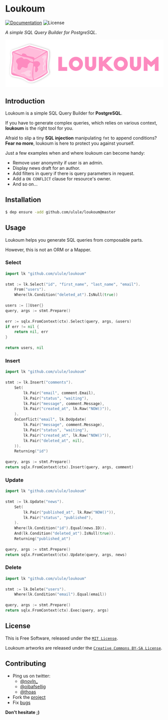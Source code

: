# Loukoum

[![Documentation][godoc-img]][godoc-url]
![License][license-img]

*A simple SQL Query Builder for PostgreSQL.*

[![Loukoum][loukoum-img]][loukoum-url]

## Introduction

Loukoum is a simple SQL Query Builder for **PostgreSQL**.

If you have to generate complex queries, which relies on various context, **loukoum** is the right tool for you.

Afraid to slip a tiny **SQL injection** manipulating `fmt` to append conditions? **Fear no more**, loukoum is here to protect you against yourself.

Just a few examples when and where loukoum can become handy:

 * Remove user anonymity if user is an admin.
 * Display news draft for an author.
 * Add filters in query if there is query parameters in request.
 * Add a `ON CONFLICT` clause for resource's owner.
 * And so on...

## Installation

```bash
$ dep ensure -add github.com/ulule/loukoum@master
```

## Usage

Loukoum helps you generate SQL queries from composable parts.

However, this is not an ORM or a Mapper.

### Select

```go
import lk "github.com/ulule/loukoum"

stmt := lk.Select("id", "first_name", "last_name", "email").
    From("users").
    Where(lk.Condition("deleted_at").IsNull(true))

users := []User{}
query, args := stmt.Prepare()

err := sqlx.FromContext(ctx).Select(query, args, &users)
if err != nil {
    return nil, err
}

return users, nil
```

### Insert

```go
import lk "github.com/ulule/loukoum"

stmt := lk.Insert("comments").
    Set(
        lk.Pair("email", comment.Email),
        lk.Pair("status", "waiting"),
        lk.Pair("message", comment.Message),
        lk.Pair("created_at", lk.Raw("NOW()")),
    ).
    OnConflict("email", lk.DoUpdate(
        lk.Pair("message", comment.Message),
        lk.Pair("status", "waiting"),
        lk.Pair("created_at", lk.Raw("NOW()")),
        lk.Pair("deleted_at", nil),
    )).
    Returning("id")

query, args := stmt.Prepare()
return sqlx.FromContext(ctx).Insert(query, args, comment)
```


### Update

```go
import lk "github.com/ulule/loukoum"

stmt := lk.Update("news").
    Set(
        lk.Pair("published_at", lk.Raw("NOW()")),
        lk.Pair("status", "published"),
    ).
    Where(lk.Condition("id").Equal(news.ID)).
    And(lk.Condition("deleted_at").IsNull(true)).
    Returning("published_at")

query, args := stmt.Prepare()
return sqlx.FromContext(ctx).Update(query, args, news)
```

### Delete

```go
import lk "github.com/ulule/loukoum"

stmt := lk.Delete("users").
    Where(lk.Condition("email").Equal(email))

query, args := stmt.Prepare()
return sqlx.FromContext(ctx).Exec(query, args)
```

## License

This is Free Software, released under the [`MIT License`][software-license-url].

Loukoum artworks are released under the [`Creative Commons BY-SA License`][artwork-license-url].

## Contributing

* Ping us on twitter:
  * [@novln_](https://twitter.com/novln_)
  * [@oibafsellig](https://twitter.com/oibafsellig)
  * [@thoas](https://twitter.com/thoas)
* Fork the [project](https://github.com/ulule/loukoum)
* Fix [bugs](https://github.com/ulule/loukoum/issues)

**Don't hesitate ;)**

[loukoum-url]: https://github.com/ulule/loukoum
[loukoum-img]: docs/images/banner.png
[godoc-url]: https://godoc.org/github.com/ulule/loukoum
[godoc-img]: https://godoc.org/github.com/ulule/loukoum?status.svg
[license-img]: https://img.shields.io/badge/license-MIT-blue.svg
[software-license-url]: LICENSE
[artwork-license-url]: docs/images/LICENSE
